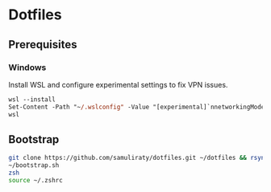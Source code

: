 # Dotfiles

## Prerequisites

### Windows
Install WSL and configure experimental settings to fix VPN issues.
```ps
wsl --install
Set-Content -Path "~/.wslconfig" -Value "[experimental]`nnetworkingMode=mirrored`ndnsTunneling=true"
wsl
```

## Bootstrap
```bash
git clone https://github.com/samuliraty/dotfiles.git ~/dotfiles && rsync -a ~/dotfiles/ ~/ && rm -rf ~/dotfiles
~/bootstrap.sh
zsh
source ~/.zshrc
```
